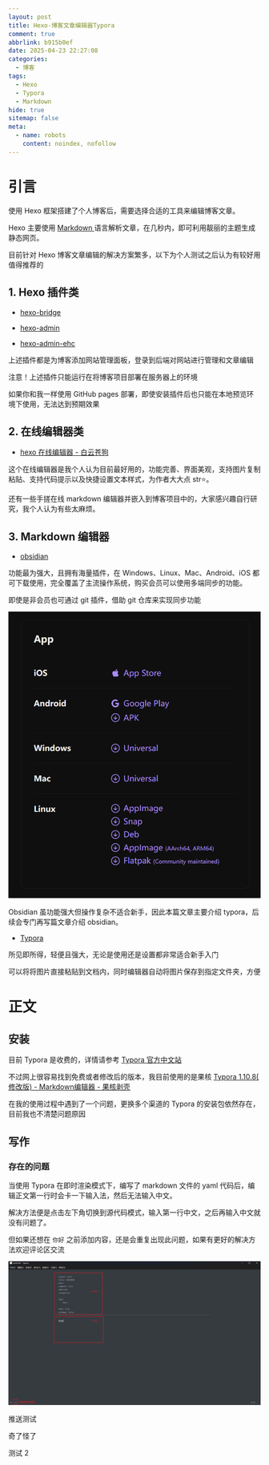 ```yaml
---
layout: post
title: Hexo-博客文章编辑器Typora
comment: true
abbrlink: b915b0ef
date: 2025-04-23 22:27:08
categories:
  - 博客
tags:
  - Hexo
  - Typora
  - Markdown
hide: true
sitemap: false
meta:
  - name: robots
    content: noindex, nofollow
---
```

 # 引言

使用 Hexo 框架搭建了个人博客后，需要选择合适的工具来编辑博客文章。

Hexo 主要使用 [Markdown ](http://daringfireball.net/projects/markdown/) 语言解析文章，在几秒内，即可利用靓丽的主题生成静态网页。

目前针对 Hexo 博客文章编辑的解决方案繁多，以下为个人测试之后认为有较好用值得推荐的

## 1. Hexo 插件类

- [hexo-bridge](https://github.com/DeepSpaceHarbor/hexo-bridge)

- [hexo-admin](https://github.com/jaredly/hexo-admin)

- [hexo-admin-ehc](https://github.com/lwz7512/hexo-admin-ehc)

上述插件都是为博客添加网站管理面板，登录到后端对网站进行管理和文章编辑

注意！上述插件只能运行在将博客项目部署在服务器上的环境

如果你和我一样使用 GitHub pages 部署，即使安装插件后也只能在本地预览环境下使用，无法达到预期效果

## 2. 在线编辑器类

- [hexo 在线编辑器 - 白云苍狗](https://www.imalun.com/web_hexo_editor)

这个在线编辑器是我个人认为目前最好用的，功能完善、界面美观，支持图片复制粘贴、支持代码提示以及快捷设置文本样式，为作者大大点 str⭐。

还有一些手搓在线 markdown 编辑器并嵌入到博客项目中的，大家感兴趣自行研究，我个人认为有些太麻烦。

## 3. Markdown 编辑器

- [obsidian](https://obsidian.md/sync)

功能最为强大，且拥有海量插件，在 Windows、Linux、Mac、Android、iOS 都可下载使用，完全覆盖了主流操作系统，购买会员可以使用多端同步的功能。

即使是非会员也可通过 git 插件，借助 git 仓库来实现同步功能

![image-20250429112615834](Typora/image-20250429112615834.png)

Obsidian 虽功能强大但操作复杂不适合新手，因此本篇文章主要介绍 typora，后续会专门再写篇文章介绍 obsidian。

- [Typora](https://typoraio.cn/)

所见即所得，轻便且强大，无论是使用还是设置都非常适合新手入门

可以将将图片直接粘贴到文档内，同时编辑器自动将图片保存到指定文件夹，方便

# 正文
## 安装

目前 Typora 是收费的，详情请参考 [Typora 官方中文站](https://typoraio.cn/)

不过网上很容易找到免费或者修改后的版本，我目前使用的是果核 [Typora 1.10.8( 修改版) - Markdown编辑器 - 果核剥壳](https://www.ghxi.com/typora.html)

在我的使用过程中遇到了一个问题，更换多个渠道的 Typora 的安装包依然存在，目前我也不清楚问题原因

## 写作

### 存在的问题

当使用 Typora 在即时渲染模式下，编写了 markdown 文件的 yaml 代码后，编辑正文第一行时会卡一下输入法，然后无法输入中文。

解决方法便是点击左下角切换到源代码模式，输入第一行中文，之后再输入中文就没有问题了。

但如果还想在 `你好` 之前添加内容，还是会重复出现此问题，如果有更好的解决方法欢迎评论区交流

![](Typora/file-20250429220253827.png)

推送测试

奇了怪了

测试 2

